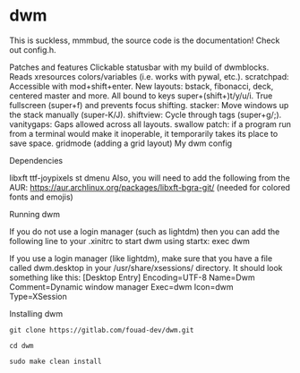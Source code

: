 # dwm

This is suckless, mmmbud, the source code is the documentation! Check out config.h.

Patches and features
Clickable statusbar with my build of dwmblocks.
Reads xresources colors/variables (i.e. works with pywal, etc.).
scratchpad: Accessible with mod+shift+enter.
New layouts: bstack, fibonacci, deck, centered master and more. All bound to keys super+(shift+)t/y/u/i.
True fullscreen (super+f) and prevents focus shifting.
stacker: Move windows up the stack manually (super-K/J).
shiftview: Cycle through tags (super+g/;).
vanitygaps: Gaps allowed across all layouts.
swallow patch: if a program run from a terminal would make it inoperable, it temporarily takes its place to save space.
gridmode (adding a grid layout)
My dwm config

Dependencies

libxft
ttf-joypixels
st
dmenu
Also, you will need to add the following from the AUR:
https://aur.archlinux.org/packages/libxft-bgra-git/ (needed for colored fonts and emojis)


Running dwm

If you do not use a login manager (such as lightdm) then you can add the following line to your .xinitrc to start dwm using startx:
exec dwm

If you use a login manager (like lightdm), make sure that you have a file called dwm.desktop in your /usr/share/xsessions/ directory.  It should look something like this:
[Desktop Entry]
Encoding=UTF-8
Name=Dwm
Comment=Dynamic window manager
Exec=dwm
Icon=dwm
Type=XSession


Installing dwm

`git clone https://gitlab.com/fouad-dev/dwm.git`

`cd dwm`

`sudo make clean install`

